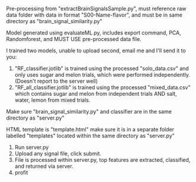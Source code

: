 Pre-processing from "extractBrainSignalsSample.py", must reference raw data folder with data in format "S00-Name-flavor", and must be in same directory as "brain_signal_similarity.py"

Model generated using evaluateML.py, includes export command, PCA, Randomforest, and MUST USE pre-processed data file. 

I trained two models, unable to upload second, email me and I'll send it to you: 
1) "RF_classifier.jotlib" is trained using the processed "solo_data.csv" and only uses sugar and melon trials, which were performed independently. (Doesn't report to the server well)
2) "RF_all_classifier.jotlib" is trained using the processed "mixed_data.csv" which contains sugar and melon from independent trials AND salt, water, lemon from mixed trials.  

Make sure "brain_signal_similarity.py" and classifier are in the same directory as "server.py"

HTML template is "template.html" make sure it is in a separate folder labelled "templates" located within the same directory as "server.py"

1) Run server.py
2) Upload any signal file, click submit.
3) File is processed within server.py, top features are extracted, classified, and returned via server.
4) profit
